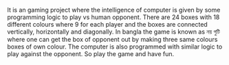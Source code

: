    It is an gaming project where the intelligence of computer is given by some programming logic to play vs human opponent. There are 24 boxes with 18 different colours where 9 for each player and the boxes are connected vertically, horizontally and diagonally. In bangla the game is known as নয় গুটি where one can get the box of opponent out by making three same colours boxes of own colour. The computer is also programmed with similar logic to play against the opponent. So play the game and have fun. 
